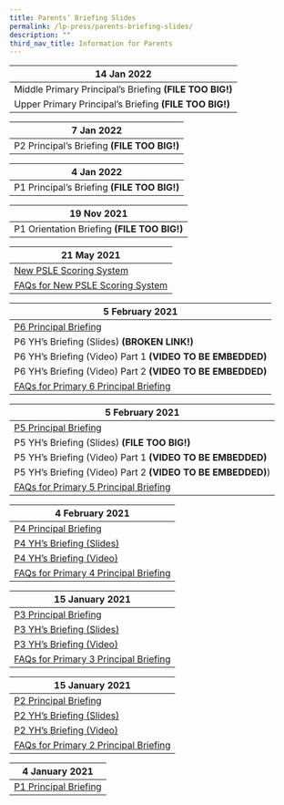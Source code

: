 ```yaml
---
title: Parents’ Briefing Slides
permalink: /lp-press/parents-briefing-slides/
description: ""
third_nav_title: Information for Parents
---
```

| **14 Jan 2022** | 
| -------- | 
| Middle Primary Principal’s Briefing **(FILE TOO BIG!)**   | 
| Upper Primary Principal’s Briefing **(FILE TOO BIG!)**   |

| **7 Jan 2022** | 
| -------- | 
| P2 Principal’s Briefing **(FILE TOO BIG!)**   | 

| **4 Jan 2022** | 
| -------- | 
| P1 Principal’s Briefing **(FILE TOO BIG!)**    | 

| **19 Nov 2021** | 
| -------- | 
| P1 Orientation Briefing **(FILE TOO BIG!)**   | 


| **21 May 2021** | 
| -------- | 
| [New PSLE Scoring System](/files/Primary-6-Parents-Briefing-Slides-on-the-New-PSLE-Scoring-System.pdf)    | 
| [FAQs for New PSLE Scoring System](/files/FAQs-for-Primary-6-Parents-Briefing.pdf)   |

| **5 February 2021** | 
| -------- | 
| [P6 Principal Briefing](/files/P6-Principals-Briefing.pdf)    | 
| P6 YH’s Briefing (Slides) **(BROKEN LINK!)**   |
| P6 YH’s Briefing (Video) Part 1 **(VIDEO TO BE EMBEDDED)**   | 
| P6 YH’s Briefing (Video) Part 2 **(VIDEO TO BE EMBEDDED)**   |
| [FAQs for Primary 6 Principal Briefing](/files/FAQs-for-Primary-6-Principals-Briefing.pdf)    | 

| **5 February 2021** | 
| -------- | 
| [P5 Principal Briefing](/files/P5-briefing-2021_Mrs-Ong.pdf)    | 
| P5 YH’s Briefing (Slides) **(FILE TOO BIG!)**   |
| P5 YH’s Briefing (Video) Part 1 **(VIDEO TO BE EMBEDDED)**    | 
| P5 YH’s Briefing (Video) Part 2 **(VIDEO TO BE EMBEDDED)**)   |
| [FAQs for Primary 5 Principal Briefing](/files/FAQs-for-Primary-5-Principal-Briefing-2021.pdf)    | 

| **4 February 2021** | 
| -------- | 
| [P4 Principal Briefing](https://www.ncps.moe.edu.sg/wp-content/uploads/2021/02/P4-Principal-Briefing.pdf)    | 
| [P4 YH’s Briefing (Slides)](https://www.ncps.moe.edu.sg/wp-content/uploads/2021/02/P4-YH%E2%80%99s-Briefing-Slides.pdf)   |
| [P4 YH’s Briefing (Video)](https://www.ncps.moe.edu.sg/wp-content/uploads/2021/02/P4-YH%E2%80%99s-Briefing-Slides.mp4)    | 
| [FAQs for Primary 4 Principal Briefing](https://www.ncps.moe.edu.sg/wp-content/uploads/2021/02/FAQs-for-Primary-4-Principal-Briefing-2021.pdf)   |

| **15 January 2021** | 
| -------- | 
| [P3 Principal Briefing](https://www.ncps.moe.edu.sg/wp-content/uploads/2020/01/2021-P3-Principal-Briefing-Slides-.pdf)    | 
| [P3 YH’s Briefing (Slides)](https://www.ncps.moe.edu.sg/wp-content/uploads/2020/01/2021-P3-Briefing-Slides-by-Year-Heads.pdf)   |
| [P3 YH’s Briefing (Video)](https://www.ncps.moe.edu.sg/wp-content/uploads/2020/01/2021-P3-Briefing-Slides-by-Year-Head.mp4)    | 
| [FAQs for Primary 3 Principal Briefing](https://www.ncps.moe.edu.sg/wp-content/uploads/2020/01/FAQs-for-Primary-3-Principal-Briefing-2021.pdf)   |

| **15 January 2021** | 
| -------- | 
| [P2 Principal Briefing](https://www.ncps.moe.edu.sg/wp-content/uploads/2020/01/P2-Principals-briefing-2021-address-by-P.pdf)    | 
| [P2 YH’s Briefing (Slides)](https://www.ncps.moe.edu.sg/wp-content/uploads/2020/01/P2-Principals-briefing-2021-address-by-AYH.pdf)   |
| [P2 YH’s Briefing (Video)](https://www.ncps.moe.edu.sg/wp-content/uploads/2021/01/P2-Principals-briefing-2021-address-by-AYH.mp4)    | 
| [FAQs for Primary 2 Principal Briefing](https://www.ncps.moe.edu.sg/wp-content/uploads/2020/01/FAQs-for-Primary-2-Principal-Briefing-2021.pdf)   |

| **4 January 2021** | 
| -------- | 
| [P1 Principal Briefing](https://www.ncps.moe.edu.sg/wp-content/uploads/2020/01/P1-Principals-briefing-2021_schoolwebsite.pdf)    |